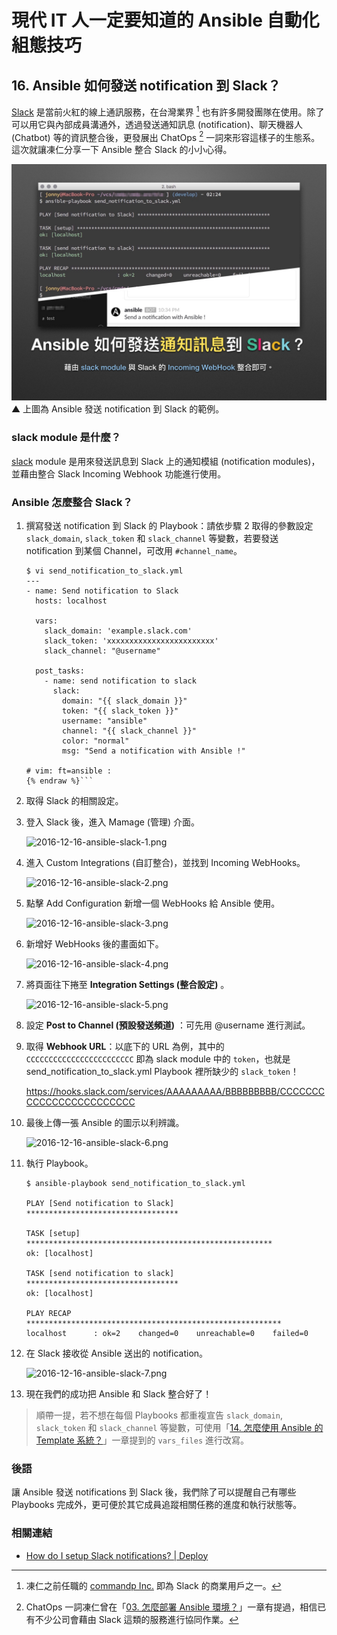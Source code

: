 # 現代 IT 人一定要知道的 Ansible 自動化組態技巧

## 16. Ansible 如何發送 notification 到 Slack？

[Slack][slack_official] 是當前火紅的線上通訊服務，在台灣業界 [^1] 也有許多開發團隊在使用。除了可以用它與內部成員溝通外，透過發送通知訊息 (notification)、聊天機器人 (Chatbot) 等的資訊整合後，更發展出 ChatOps [^2] 一詞來形容這樣子的生態系。這次就讓凍仁分享一下 Ansible 整合 Slack 的小小心得。

![automate_with_ansible_practice-21.jpg](imgs/automate_with_ansible_practice-21.jpg)
▲ 上圖為 Ansible 發送 notification 到 Slack 的範例。

[slack_official]: https://slackhq.com

### slack module 是什麼？

[slack][slack_module] module 是用來發送訊息到 Slack 上的通知模組 (notification modules)，並藉由整合 Slack Incoming Webhook 功能進行使用。

[slack_module]: http://docs.ansible.com/ansible/slack_module.html

### Ansible 怎麼整合 Slack？

1. 撰寫發送 notification 到 Slack 的 Playbook：請依步驟 2 取得的參數設定 `slack_domain`, `slack_token` 和 `slack_channel` 等變數，若要發送 notification 到某個 Channel，可改用 `#channel_name`。

   ```{% raw %}
   $ vi send_notification_to_slack.yml
   ---
   - name: Send notification to Slack
     hosts: localhost
   
     vars:
       slack_domain: 'example.slack.com'
       slack_token: 'xxxxxxxxxxxxxxxxxxxxxxxx'
       slack_channel: "@username"
   
     post_tasks:
       - name: send notification to slack
         slack:
           domain: "{{ slack_domain }}"
           token: "{{ slack_token }}"
           username: "ansible"
           channel: "{{ slack_channel }}"
           color: "normal"
           msg: "Send a notification with Ansible !"
   
   # vim: ft=ansible :
   {% endraw %}```

1. 取得 Slack 的相關設定。

  1. 登入 Slack 後，進入 Mamage (管理) 介面。

      ![2016-12-16-ansible-slack-1.png](imgs/2016-12-16-ansible-slack-1.png)

  1. 進入 Custom Integrations (自訂整合)，並找到 Incoming WebHooks。

      ![2016-12-16-ansible-slack-2.png](imgs/2016-12-16-ansible-slack-2.png)

  1. 點擊 Add Configuration 新增一個 WebHooks 給 Ansible 使用。

      ![2016-12-16-ansible-slack-3.png](imgs/2016-12-16-ansible-slack-3.png)

  1. 新增好 WebHooks 後的畫面如下。

      ![2016-12-16-ansible-slack-4.png](imgs/2016-12-16-ansible-slack-4.png)

  1. 將頁面往下捲至 **Integration Settings (整合設定)** 。

      ![2016-12-16-ansible-slack-5.png](imgs/2016-12-16-ansible-slack-5.png)

  1. 設定 **Post to Channel (預設發送頻道)** ：可先用 @username 進行測試。
  1. 取得 **Webhook URL**：以底下的 URL 為例，其中的 `CCCCCCCCCCCCCCCCCCCCCCCC` 即為 slack module 中的 `token`，也就是 send_notification_to_slack.yml Playbook 裡所缺少的 `slack_token`！

        https://hooks.slack.com/services/AAAAAAAAA/BBBBBBBBB/CCCCCCCCCCCCCCCCCCCCCCCC

  1. 最後上傳一張 Ansible 的圖示以利辨識。

      ![2016-12-16-ansible-slack-6.png](imgs/2016-12-16-ansible-slack-6.png)

1. 執行 Playbook。

   ```
   $ ansible-playbook send_notification_to_slack.yml
   
   PLAY [Send notification to Slack] **********************************
   
   TASK [setup] *******************************************************
   ok: [localhost]
   
   TASK [send notification to slack] **********************************
   ok: [localhost]
   
   PLAY RECAP *********************************************************
   localhost      : ok=2    changed=0    unreachable=0    failed=0
   ```

1. 在 Slack 接收從 Ansible 送出的 notification。

    ![2016-12-16-ansible-slack-7.png](imgs/2016-12-16-ansible-slack-7.png)

1. 現在我們的成功把 Ansible 和 Slack 整合好了！

> 順帶一提，若不想在每個 Playbooks 都重複宣告 `slack_domain`, `slack_token` 和 `slack_channel` 等變數，可使用「[14. 怎麼使用 Ansible 的 Template 系統？](14.how-to-use-the-ansible-template-system.md)」一章提到的 `vars_files` 進行改寫。


### 後語

讓 Ansible 發送 notifications 到 Slack 後，我們除了可以提醒自己有哪些 Playbooks 完成外，更可便於其它成員追蹤相關任務的進度和執行狀態等。

### 相關連結

- [How do I setup Slack notifications? | Deploy][deployhq]

[deployhq]: https://support.deployhq.com/articles/notifications/how-do-i-setup-slack-notifications


[^1]: 凍仁之前任職的 [commandp Inc.][commandp_official] 即為 Slack 的商業用戶之一。
[^2]: ChatOps 一詞凍仁曾在「[03. 怎麼部署 Ansible 環境？](03.how-to-deploy-the-ansible.md)」一章有提過，相信已有不少公司會藉由 Slack 這類的服務進行協同作業。

[commandp_official]: https://commandp.com


